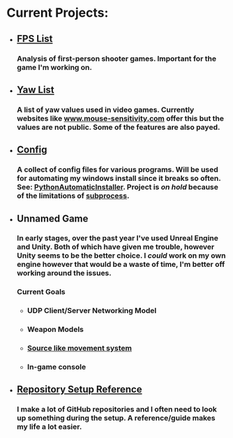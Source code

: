 # Current Projects:

* ## [FPS List](https://github.com/zX3no/zX3no/blob/main/Writing/FPS%20List.md)
    ### Analysis of first-person shooter games. Important for the game I'm working on.
* ## [Yaw List](https://github.com/zX3no/zX3no/blob/main/Writing/Yaw%20List.md)
    ### A list of yaw values used in video games. Currently websites like www.mouse-sensitivity.com offer this but the values are not public. Some of the features are also payed.
* ## [Config](https://github.com/zX3no/zX3no/tree/main/Config)
    ### A collect of config files for various programs. Will be used for automating my windows install since it breaks so often. See: [PythonAutomaticInstaller](https://github.com/zX3no/PythonAutomaticInstaller). Project is *on hold* because of the limitations of [subprocess](https://docs.python.org/3/library/subprocess.html).
* ## Unnamed Game
    ### In early stages, over the past year I've used Unreal Engine and Unity. Both of which have given me trouble, however Unity seems to be the better choice. I *could* work on my own engine however  that would be a waste of time, I'm better off working around the issues.
    ### Current Goals
    * ### UDP Client/Server Networking Model
    * ### Weapon Models
    * ### [Source like movement system](https://github.com/zX3no/UnityScripts)
    * ### In-game console
* ## [Repository Setup Reference](https://github.com/zX3no/zX3no/blob/main/Writing/Repo%20Setup.md)
    ### I make a lot of GitHub repositories and I often need to look up something during the setup. A reference/guide makes my life a lot easier.